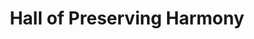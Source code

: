 ---
title: Hall of Preserving Harmony
division: the Three Halls of the Outer Court
licence: CC BY 2.0
licence-url: https://creativecommons.org/licenses/by/2.0/deed.en
image-url: https://upload.wikimedia.org/wikipedia/commons/thumb/3/32/Forbidden_city_05.jpg/800px-Forbidden_city_05.jpg
time: The Eighteenth Year of Yongle in Ming Dynasty (1420)
para: Height 29.50m, Floor area 1240m²
tags: Preserving, Harmony, crowned, feast, examinations
intro: the Hall of Preserving Harmony’s most striking visual feature is a massive marble carving resting behind the hall. The ramp is carved with cloud dragon designs. The enormous stone carving sits in the center of the stairway leading down from the hall. It was originally sculpted in the Ming Dynasty, and not touched again until the Qing Dynasty when it was re-sculpted. Sixteen and a half meters long, three meters wide, and 1.7 meters high, the cloud dragon carving weighed in at over 200 tons. The carving pictures 9 dragons amongst floating clouds, symbolizing the unity of the Chinese empire and the power divinely granted to the emperor by the heavens.The Hall of Preserving Harmony was known as the Hall of Honour at the beginning of the Ming dynasty, before being renamed the Hall of Jianji in the 41st year of the Ming dynasty (1562) and The Hall of Preserving Harmony in the 2nd year of the Qing dynasty (1645). 
intro2: The Hall of Preserving Harmony was used differently in the Ming and Qing dynasties, where the emperor used to change his clothes before the Ming dynasty ceremonies, and when the empress and the crown prince was crowned, the emperor was congratulated in this hall. In the Qing dynasty, every year on New Year's Eve and the 15th day of the first month, the emperor gave a feast to foreign clans, princes and ministers of one or two grades, which were very spectacular scenes. In addition, the family feast and each of the Imperial examinations are held in The Hall of Preserving Harmony.
layout: exhibit
---
